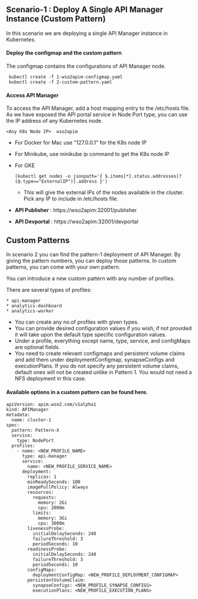 ## Scenario-1 : Deploy A Single API Manager Instance (Custom Pattern)

In this scenario we are deploying a single API Manager instance in Kubernetes.

#### Deploy the configmap and the custom pattern

The configmap contains the configurations of API Manager node. 

```
 kubectl create -f 1-wso2apim-configmap.yaml
 kubectl create -f 2-custom-pattern.yaml
```

#### Access API Manager

To access the API Manager, add a host mapping entry to the /etc/hosts file. As we have exposed the API portal service in Node Port type, you can use the IP address of any Kubernetes node.

```
<Any K8s Node IP>  wso2apim
```

- For Docker for Mac use "127.0.0.1" for the K8s node IP
- For Minikube, use minikube ip command to get the K8s node IP
- For GKE
    ```
    (kubectl get nodes -o jsonpath='{ $.items[*].status.addresses[?(@.type=="ExternalIP")].address }')
    ```
    - This will give the external IPs of the nodes available in the cluster. Pick any IP to include in /etc/hosts file.
  
- **API Publisher** : https://wso2apim:32001/publisher 
- **API Devportal** : https://wso2apim:32001/devportal 


## Custom Patterns

In scenario 2 you can find the pattern-1 deployment of API Manager. By giving the pattern numbers, you can deploy those patterns. In custom patterns, you can come with your own pattern. 

You can introduce a new custom pattern with any number of profiles.

There are several types of profiles:

    * api-manager
    * analytics-dashboard
    * analytics-worker


- You can create any no.of profiles with given types.
- You can provide desired configuration values if you wish, if not provided it will take upon the default type specific configuration values.
- Under a profile, everything except name, type, service, and configMaps are optional fields.
- You need to create relevant configmaps and persistent volume claims and add them under deploymentConfigmap, synapseConfigs and executionPlans. If you do not specify any persistent volume claims, default ones will not be created unlike in Pattern 1. You would not need a NFS deployment in this case.

#### Available options in a custom pattern can be found here.

```
apiVersion: apim.wso2.com/v1alpha1
kind: APIManager
metadata:
  name: cluster-1
spec:
  pattern: Pattern-X
  service:
    type: NodePort
  profiles:
    - name: <NEW_PROFILE_NAME>
      type: api-manager
      service:
        name: <NEW_PROFILE_SERVICE_NAME>
      deployment:
        replicas: 1
        minReadySeconds: 100
        imagePullPolicy: Always
        resources:
          requests:
            memory: 2Gi
            cpu: 2000m
          limits:
            memory: 3Gi
            cpu: 3000m
        livenessProbe:
          initialDelaySeconds: 240
          failureThreshold: 3
          periodSeconds: 10
        readinessProbe:
          initialDelaySeconds: 240
          failureThreshold: 3
          periodSeconds: 10
        configMaps:
          deploymentConfigMap: <NEW_PROFILE_DEPLOYMENT_CONFIGMAP>
        persistentVolumeClaim:
          synapseConfigs: <NEW_PROFILE_SYNAPSE_CONFIGS>
          executionPlans: <NEW_PROFILE_EXECUTION_PLANS>
```